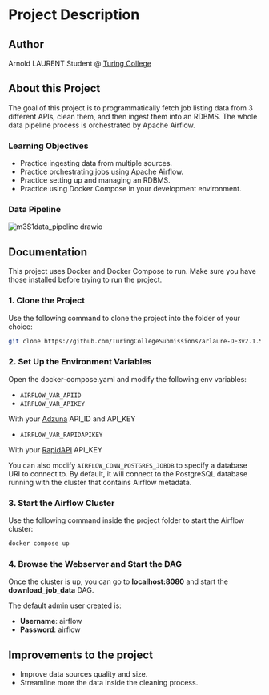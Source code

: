 # Project Description

## Author
Arnold LAURENT
Student @ [Turing College](https://www.turingcollege.com/)

## About this Project
The goal of this project is to programmatically fetch job listing data from 3 different APIs, clean them, and then ingest them into an RDBMS. The whole data pipeline process is orchestrated by Apache Airflow.

### Learning Objectives
- Practice ingesting data from multiple sources.
- Practice orchestrating jobs using Apache Airflow.
- Practice setting up and managing an RDBMS.
- Practice using Docker Compose in your development environment.

### Data Pipeline
![m3S1data_pipeline drawio](https://github.com/user-attachments/assets/2240d5b3-3992-47e8-9708-e8ac0671e65c)


## Documentation
This project uses Docker and Docker Compose to run. Make sure you have those installed before trying to run the project.

### 1. Clone the Project
Use the following command to clone the project into the folder of your choice:

```bash
git clone https://github.com/TuringCollegeSubmissions/arlaure-DE3v2.1.5.git
```

### 2. Set Up the Environment Variables
Open the docker-compose.yaml and modify the following env variables:

- `AIRFLOW_VAR_APIID`
- `AIRFLOW_VAR_APIKEY`

With your [Adzuna](https://developer.adzuna.com/) API_ID and API_KEY

- `AIRFLOW_VAR_RAPIDAPIKEY`

With your [RapidAPI](https://rapidapi.com/) API_KEY

You can also modify `AIRFLOW_CONN_POSTGRES_JOBDB` to specify a database URI to connect to. By default, it will connect to the PostgreSQL database running with the cluster that contains Airflow metadata.

### 3. Start the Airflow Cluster
Use the following command inside the project folder to start the Airflow cluster:

```bash
docker compose up
```

### 4. Browse the Webserver and Start the DAG
Once the cluster is up, you can go to **localhost:8080** and start the **download_job_data** DAG.

The default admin user created is:
- **Username**: airflow
- **Password**: airflow


## Improvements to the project
* Improve data sources quality and size.
* Streamline more the data inside the cleaning process.
